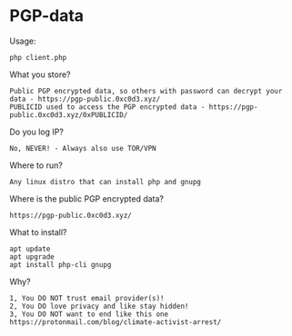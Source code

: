 # PGP-data

Usage:
```
php client.php
```

What you store?
```
Public PGP encrypted data, so others with password can decrypt your data - https://pgp-public.0xc0d3.xyz/
PUBLICID used to access the PGP encrypted data - https://pgp-public.0xc0d3.xyz/0xPUBLICID/
```

Do you log IP?
```
No, NEVER! - Always also use TOR/VPN
```

Where to run?
```
Any linux distro that can install php and gnupg
```

Where is the public PGP encrypted data?
```
https://pgp-public.0xc0d3.xyz/
```

What to install?
```
apt update
apt upgrade
apt install php-cli gnupg
```

Why?
```
1, You DO NOT trust email provider(s)!
2, You DO love privacy and like stay hidden!
3, You DO NOT want to end like this one https://protonmail.com/blog/climate-activist-arrest/
```
